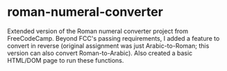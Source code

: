# roman-numeral-converter
Extended version of the Roman numeral converter project from FreeCodeCamp. Beyond FCC's passing requirements, I added a feature to convert in reverse (original assignment was just Arabic-to-Roman; this version can also convert Roman-to-Arabic). Also created a basic HTML/DOM page to run these functions.
